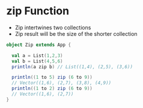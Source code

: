 # zip Function

- Zip intertwines two collections
- Zip result will be the size of the shorter collection

```scala
object Zip extends App {

  val a = List(1,2,3)
  val b = List(4,5,6)
  println(a zip b) // List((1,4), (2,5), (3,6))

  println((1 to 5) zip (6 to 9))
  // Vector((1,6), (2,7), (3,8), (4,9))
  println((1 to 2) zip (6 to 9))
  // Vector((1,6), (2,7))
}
```
